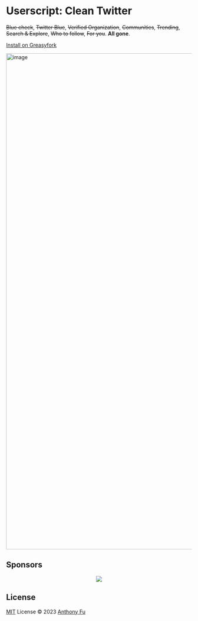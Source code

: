 # Userscript: Clean Twitter

~~Blue check~~, ~~Twitter Blue~~, ~~Verified Organization~~, ~~Communities~~, ~~Trending~~, ~~Search & Explore~~, ~~Who to follow~~, ~~For you~~. **All gone**.

[Install on Greasyfork](https://greasyfork.org/en/scripts/464719-clean-twitter)

<img width="1342" alt="image" src="https://user-images.githubusercontent.com/11247099/233882053-8a8338f0-ee99-471c-b6a6-e382790444d8.png">

## Sponsors

<p align="center">
  <a href="https://cdn.jsdelivr.net/gh/antfu/static/sponsors.svg">
    <img src='https://cdn.jsdelivr.net/gh/antfu/static/sponsors.svg'/>
  </a>
</p>

## License

[MIT](./LICENSE) License © 2023 [Anthony Fu](https://github.com/antfu)
